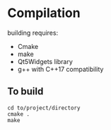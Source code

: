 # Compilation
building requires:
* Cmake
* make
* Qt5Widgets library
* g++ with C++17 compatibility 

## To build
```
cd to/project/directory
cmake .
make
```
